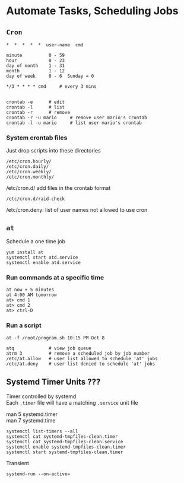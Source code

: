 # Automate Tasks, Scheduling Jobs

## `Cron`

    *  *  *  *  *  user-name  cmd

    minute          0 - 59
    hour            0 - 23
    day of month    1 - 31
    month           1 - 12
    day of week     0 - 6  Sunday = 0

    */3 * * * * cmd     # every 3 mins


    crontab -e      # edit
    crontab -l      # list
    crontab -r      # remove 
    crontab -r -u mario     # remove user mario's crontab
    crontab -l -u mario     # list user mario's crontab

### System crontab files
Just drop scripts into these directories

    /etc/cron.hourly/
    /etc/cron.daily/
    /etc/cron.weekly/
    /etc/cron.monthly/

/etc/cron.d/  add files in the crontab format

    /etc/cron.d/raid-check

/etc/cron.deny:  list of user names not allowed to use cron

## `at`
Schedule a one time job

    yum install at
    systemctl start atd.service
    systemctl enable atd.service

### Run commands at a specific time

    at now + 5 minutes
    at 4:00 AM tomorrow
    at> cmd 1
    at> cmd 2
    at> ctrl-D

### Run a script

    at -f /root/program.sh 10:15 PM Oct 8

    atq             # view job queue
    atrm 3          # remove a scheduled job by job number
    /etc/at.allow   # user list allowed to schedule 'at' jobs
    /etc/at.deny    # user list denied to schedule 'at' jobs

## Systemd Timer Units ???
Timer controlled by systemd  
Each `.timer` file will have a matching `.service` unit file  

man 5 systemd.timer  
man 7 systemd.time

    systemctl list-timers --all
    systemctl cat systemd-tmpfiles-clean.timer
    systemctl cat systemd-tmpfiles-clean.service
    systemctl enable systemd-tmpfiles-clean.timer
    systemctl start systemd-tmpfiles-clean.timer

Transient

    systemd-run --on-active=